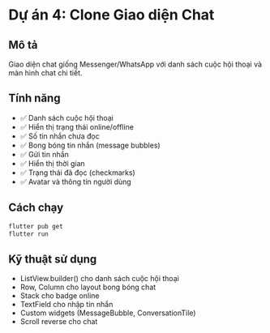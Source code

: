 # Dự án 4: Clone Giao diện Chat

## Mô tả
Giao diện chat giống Messenger/WhatsApp với danh sách cuộc hội thoại và màn hình chat chi tiết.

## Tính năng
- ✅ Danh sách cuộc hội thoại
- ✅ Hiển thị trạng thái online/offline
- ✅ Số tin nhắn chưa đọc
- ✅ Bong bóng tin nhắn (message bubbles)
- ✅ Gửi tin nhắn
- ✅ Hiển thị thời gian
- ✅ Trạng thái đã đọc (checkmarks)
- ✅ Avatar và thông tin người dùng

## Cách chạy
```bash
flutter pub get
flutter run
```

## Kỹ thuật sử dụng
- ListView.builder() cho danh sách cuộc hội thoại
- Row, Column cho layout bong bóng chat
- Stack cho badge online
- TextField cho nhập tin nhắn
- Custom widgets (MessageBubble, ConversationTile)
- Scroll reverse cho chat
